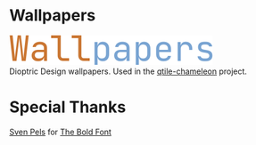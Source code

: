 # Wallpapers
![wallpapers](https://github.com/DioptricDesign/Wallpapers/blob/main/readme/wallpapers.png)\
Dioptric Design wallpapers. Used in the [qtile-chameleon](https://github.com/DioptricDesign/qtile-chameleon) project.
# Special Thanks
[Sven Pels](svenpels.com) for [The Bold Font](https://www.dafont.com/the-bold-font.font)
